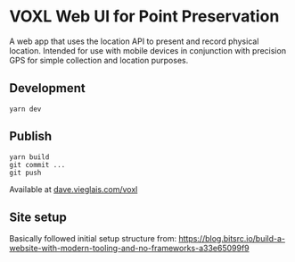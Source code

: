 # VOXL Web UI for Point Preservation

A web app that uses the location API to present and record physical 
location. Intended for use with mobile devices in conjunction with 
precision GPS for simple collection and location purposes.


## Development

```
yarn dev
```

## Publish

```
yarn build
git commit ...
git push
```

Available at [dave.vieglais.com/voxl](https://dave.vieglais.com/voxl)


## Site setup

Basically followed initial setup structure from: https://blog.bitsrc.io/build-a-website-with-modern-tooling-and-no-frameworks-a33e65099f9

